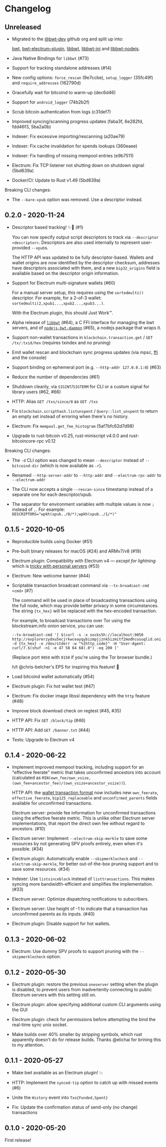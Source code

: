 # Changelog

## Unreleased

- Migrated to the [@bwt-dev](https://github.com/bwt-dev) github org and split up into:

  [bwt](https://github.com/bwt-dev/bwt), [bwt-electrum-plugin](https://github.com/bwt-dev/bwt-electrum-plugin), [libbwt](https://github.com/bwt-dev/libbwt), [libbwt-jni](https://github.com/bwt-dev/libbwt-jni) and [libbwt-nodejs](https://github.com/bwt-dev/libbwt-nodejs).

- Java Native Bindings for `libbwt` (#73)

- Support for tracking standalone addresses (#14)

- New config options: `force_rescan` (9e7ccbe), `setup_logger` (35fc49f) and `require_addresses` (162790d)

- Gracefully wait for bitcoind to warm-up (dec6d46)

- Support for `android_logger` (74b2b2f)

- Scrub bitcoin authentication from logs (c31def7)

- Improved syncing/scanning progress updates (faba3f, 6e282fd, fdd46f3, 5ba2a0b)

- Indexer: Fix excessive importing/rescanning (a20ae79)

- Indexer: Fix cache invalidation for spends lookups (360eaee)

- Indexer: Fix handling of missing mempool entries (e9b7511)

- Electrum: Fix TCP listener not shutting down on shutdown signal (5bd639a)

- Docker/CI: Update to Rust v1.49 (5bd639a)

Breaking CLI changes:

- The `--bare-xpub` option was removed. Use a descriptor instead.

## 0.2.0 - 2020-11-24

- Descriptor based tracking! ✨🎉 (#1)

  You can now specify output script descriptors to track via `--descriptor <descriptor>`.
  Descriptors are also used internally to represent user-provided `--xpub`s.

  The HTTP API was updated to be fully descriptor-based. Wallets and wallet origins
  are now identified by the descriptor checksum, addresses have descriptors associated with them,
  and a new `bip32_origins` field is available based on the descriptor origin information.

- Support for Electrum multi-signature wallets (#60)

  For a manual server setup, this requires using the `sortedmulti()` descriptor.
  For example, for a 2-of-3 wallet: `sortedmulti(2,xpub1...,xpub2...,xpub3...)`.

  With the Electrum plugin, this should Just Work™.

- Alpha release of [`libbwt`](https://github.com/shesek/bwt/blob/master/doc/libbwt.md) (#64), a C FFI interface for managing the bwt servers,
  and of [`nodejs-bwt-daemon`](https://github.com/shesek/bwt/tree/master/contrib/nodejs-bwt-daemon) (#65), a nodejs package that wraps it.

- Support non-wallet transactions in `blockchain.transaction.get` / `GET /tx/:txid/hex`
  (requires txindex and no pruning)

- Emit wallet rescan and blockchain sync progress updates (via mpsc, [ffi](#64) and the console)

- Support binding on ephemeral port (e.g. `--http-addr 127.0.0.1:0`) (#63)

- Reduce the number of dependencies (#61)

- Shutdown cleanly, via `SIGINT`/`SIGTERM` for CLI or a custom signal for library users (#62, #66)

- HTTP: Alias `GET /txs/since/0` as `GET /txs`

- Fix `blockchain.scripthash.listunspent` / `Query::list_unspent` to return an empty set
  instead of erroring when there's no history.

- Electrum: Fix `mempool.get_fee_histogram` (5af7bfc62d7d98)

- Upgrade to rust-bitcoin v0.25, rust-miniscript v4.0.0 and rust-bitcoincore-rpc v0.12

Breaking CLI changes:

- The `-d` CLI option was changed to mean `--descriptor` instead of `--bitcoind-dir`
   (which is now available as `-r`).

- Renamed `--http-server-addr` to `--http-addr` and `--electrum-rpc-addr` to `--electrum-addr`

- The CLI now accepts a single `--rescan-since` timestamp instead of a separate one for each descriptor/xpub.

- The separator for environment variables with multiple values is now `;` instead of `,`.
  For example: `DESCRIPTORS="wpkh(xpub../0/*);wpkh(xpub../1/*)"`

## 0.1.5 - 2020-10-05

- Reproducible builds using Docker (#51)

- Pre-built binary releases for macOS (#24) and ARMv7/v8 (#19)

- Electrum plugin: Compatibility with Electrum v4 — *except for lightning* which is
  [tricky with personal servers](https://github.com/chris-belcher/electrum-personal-server/issues/174#issuecomment-577619460) (#53)

- Electrum: New welcome banner (#44)

- Scriptable transaction broadcast command via `--tx-broadcast-cmd <cmd>` (#7)

  The command will be used in place of broadcasting transactions using the full node,
  which may provide better privacy in some circumstances.
  The string `{tx_hex}` will be replaced with the hex-encoded transaction.

  For example, to broadcast transactions over Tor using the blockstream.info onion service, you can use:

  ```
  --tx-broadcast-cmd '[ $(curl -s -x socks5h://localhost:9050 http://explorerzydxu5ecjrkwceayqybizmpjjznk5izmitf2modhcusuqlid.onion/api/tx -d {tx_hex} -o /dev/stderr -w "%{http_code}" -H "User-Agent: curl/7.$(shuf -n1 -e 47 58 64 68).0") -eq 200 ]'
  ```

  (Replace port `9050` with `9150` if you're using the Tor browser bundle.)

  h/t @chris-belcher's EPS for inspiring this feature! 🎩

- Load bitcoind wallet automatically (#54)

- Electrum plugin: Fix hot wallet test (#47)

- Electrum: Fix docker image libssl dependency with the `http` feature (#48)

- Improve block download check on regtest (#45, #35)

- HTTP API: Fix `GET /block/tip` (#46)

- HTTP API: Add `GET /banner.txt` (#44)

- Tests: Upgrade to Electrum v4

## 0.1.4 - 2020-06-22

- Implement improved mempool tracking, including support for an "effective feerate" metric that takes unconfirmed ancestors into account
  (calculated as `MIN(own_fee/own_vsize, (own_fee+ancestor_fee)/(own_vsize+ancestor_vsize))`).

  HTTP API: the [wallet transaction format](https://github.com/shesek/bwt#wallet-transaction-format) now includes
  new `own_feerate`, `effective_feerate`, `bip125_replaceable` and `unconfirmed_parents` fields available for unconfirmed transactions.

  Electrum server: provide fee information for unconfirmed transactions using the effective feerate metric.
  This is unlike other Electrum server implementations, that report the direct own fee without regard to ancestors. (#10)

- Electrum server: Implement `--electrum-skip-merkle` to save some resources by not generating SPV proofs entirely, even when it's possible. (#34)

- Electrum plugin: Automatically enable `--skipmerklecheck` and `--electrum-skip-merkle`, for better out-of-the-box pruning support and to save some resources. (#34)

- Indexer: Use `listsinceblock` instead of `listtransactions`. This makes syncing more bandwidth-efficient and simplifies the implementation. (#33)

- Electrum server: Optimize dispatching notifications to subscribers.

- Electrum server: Use height of -1 to indicate that a transaction has unconfirmed parents as its inputs. (#40)

- Electrum plugin: Disable support for hot wallets.

## 0.1.3 - 2020-06-02

- Electrum: Use dummy SPV proofs to support pruning with the  `--skipmerklecheck` option.

## 0.1.2 - 2020-05-30

- Electrum plugin: restore the previous `oneserver` setting when the plugin is disabled,
  to prevent users from inadvertently connecting to public Electrum servers with this setting still on.

- Electrum plugin: allow specifying additional custom CLI arguments using the GUI

- Electrum plugin: check for permissions before attempting the bind the real-time sync unix socket.

- Make builds over 40% smaller by stripping symbols, which rust apparently doesn't do for release builds.
  Thanks @elichai for brining this to my attention.

## 0.1.1 - 2020-05-27

- Make bwt available as an Electrum plugin! 💥

- HTTP: Implement the `synced-tip` option to catch up with missed events (#6)

- Unite the `History` event into `Txo{Funded,Spent}`

- Fix: Update the confirmation status of send-only (no change) transactions

## 0.1.0 - 2020-05-20

First release!

